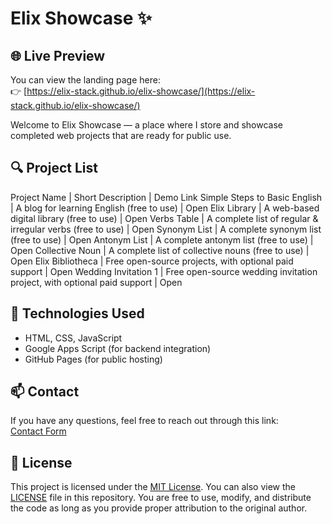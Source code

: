 # Elix Showcase ✨

## 🌐 Live Preview

You can view the landing page here:  
👉 [https://elix-stack.github.io/elix-showcase/](https://elix-stack.github.io/elix-showcase/)

Welcome to Elix Showcase — a place where I store and showcase completed web projects that are ready for public use.

## 🔍 Project List

Project Name | Short Description | Demo Link
Simple Steps to Basic English | A blog for learning English (free to use) | Open
Elix Library | A web-based digital library (free to use) | Open
Verbs Table | A complete list of regular & irregular verbs (free to use) | Open
Synonym List | A complete synonym list (free to use) | Open
Antonym List | A complete antonym list (free to use) | Open
Collective Noun | A complete list of collective nouns (free to use) | Open
Elix Bibliotheca | Free open-source projects, with optional paid support | Open
Wedding Invitation 1 | Free open-source wedding invitation project, with optional paid support | Open

## 🚀 Technologies Used

- HTML, CSS, JavaScript  
- Google Apps Script (for backend integration)  
- GitHub Pages (for public hosting)

## 📫 Contact

If you have any questions, feel free to reach out through this link:  
[Contact Form](https://elix-stack.github.io/elix-showcase/projects/contactForm/contactForm.html)

## 📝 License

This project is licensed under the [MIT License](https://opensource.org/licenses/MIT). You can also view the [LICENSE](LICENSE) file in this repository. You are free to use, modify, and distribute the code as long as you provide proper attribution to the original author.
